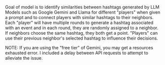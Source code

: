 Goal of model is to identify similarities between hashtags generated by LLM Models such as Google Gemini and Llama for different "players" when given a prompt and to connect players with similar hashtags to their neighbors. 
Each "player" will have multiple rounds to generate a hashtag associated with an event and in each round, they are randomly assigned to a neighbor. If neighbors choose the same hashtag, they both get a point. "Players" can use their previous neighbor's selected hashtag to influence their decisions.


NOTE: If you are using the "free tier" of Gemini, you may get a resources exhausted error. I included a delay between API requests to attempt to alleviate the issue.
